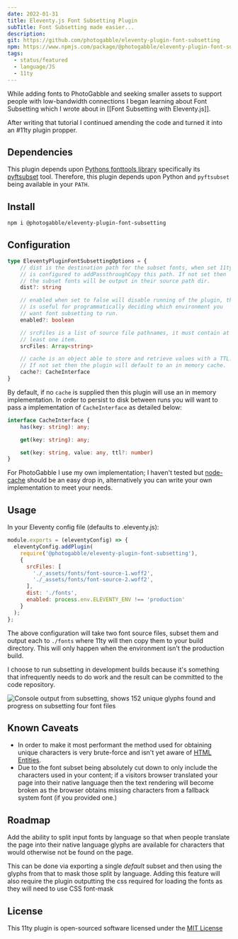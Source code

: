 ```yaml
---
date: 2022-01-31
title: Eleventy.js Font Subsetting Plugin
subTitle: Font Subsetting made easier...
description: 
git: https://github.com/photogabble/eleventy-plugin-font-subsetting
npm: https://www.npmjs.com/package/@photogabble/eleventy-plugin-font-subsetting
tags:
  - status/featured
  - language/JS
  - 11ty
---
```


While adding fonts to PhotoGabble and seeking smaller assets to support people with low-bandwidth connections I began learning about Font Subsetting which I wrote about in [[Font Subsetting with Eleventy.js]].

After writing that tutorial I continued amending the code and turned it into an #11ty plugin propper.

## Dependencies

This plugin depends upon [Pythons fonttools library](https://github.com/fonttools/fonttools) specifically its [pyftsubset](https://fonttools.readthedocs.io/en/latest/subset/index.html) tool. Therefore, this plugin depends upon Python and `pyftsubset` being available in your `PATH`.

## Install

```
npm i @photogabble/eleventy-plugin-font-subsetting
```

## Configuration

```ts
type EleventyPluginFontSubsettingOptions = {
    // dist is the destination path for the subset fonts, when set 11ty
    // is configured to addPassthroughCopy this path. If not set then
    // the subset fonts will be output in their source path dir.
    dist?: string

    // enabled when set to false will disable running of the plugin, this
    // is useful for programmatically deciding which environment you
    // want font subsetting to run.
    enabled?: boolean

    // srcFiles is a list of source file pathnames, it must contain at
    // least one item.
    srcFiles: Array<string>

    // cache is an object able to store and retrieve values with a TTL.
    // If not set then the plugin will default to an in memory cache.
    cache?: CacheInterface
}
```

By default, if no `cache` is supplied then this plugin will use an in memory implementation. In order to persist to disk between runs you will want to pass a implementation of `CacheInterface` as detailed below:

```ts
interface CacheInterface {
    has(key: string): any;

    get(key: string): any;

    set(key: string, value: any, ttl?: number)
}
```
For PhotoGabble I use my own implementation; I haven't tested but [node-cache](https://www.npmjs.com/package/node-cache) should be an easy drop in, alternatively you can write your own implementation to meet your needs.

## Usage

In your Eleventy config file (defaults to .eleventy.js):

```js
module.exports = (eleventyConfig) => {
  eleventyConfig.addPlugin(
    require('@photogabble/eleventy-plugin-font-subsetting'),
    {
      srcFiles: [
        './_assets/fonts/font-source-1.woff2',
        './_assets/fonts/font-source-2.woff2',
      ],
      dist: './fonts',
      enabled: process.env.ELEVENTY_ENV !== 'production'
    }
  );
};
```

The above configuration will take two font source files, subset them and output each to `./fonts` where 11ty will then copy them to your build directory. This will only happen when the environment isn't the production build.

I choose to run subsetting in development builds because it's something that infrequently needs to do work and the result can be committed to the code repository.

![Console output from subsetting, shows 152 unique glyphs found and progress on subsetting four font files](/img/eleventyjs-font-subsetting-plugin-1.png "This is going to take a few minutes...")

## Known Caveats
- In order to make it most performant the method used for obtaining unique characters is very brute-force and isn't yet aware of [HTML Entities](https://developer.mozilla.org/en-US/docs/Glossary/Entity).
- Due to the font subset being absolutely cut down to only include the characters used in your content; if a visitors browser translated your page into their native language then the text rendering will become broken as the browser obtains missing characters from a fallback system font (if you provided one.)

## Roadmap

Add the ability to split input fonts by language so that when people translate the page into their native language glyphs are available for characters that would otherwise not be found on the page.

This can be done via exporting a single _default_ subset and then using the glyphs from that to mask those split by language. Adding this feature will also require the plugin outputting the css required for loading the fonts as they will need to use CSS font-mask

## License

This 11ty plugin is open-sourced software licensed under the [MIT License](https://github.com/photogabble/eleventy-plugin-font-subsetting/blob/main/LICENSE)
